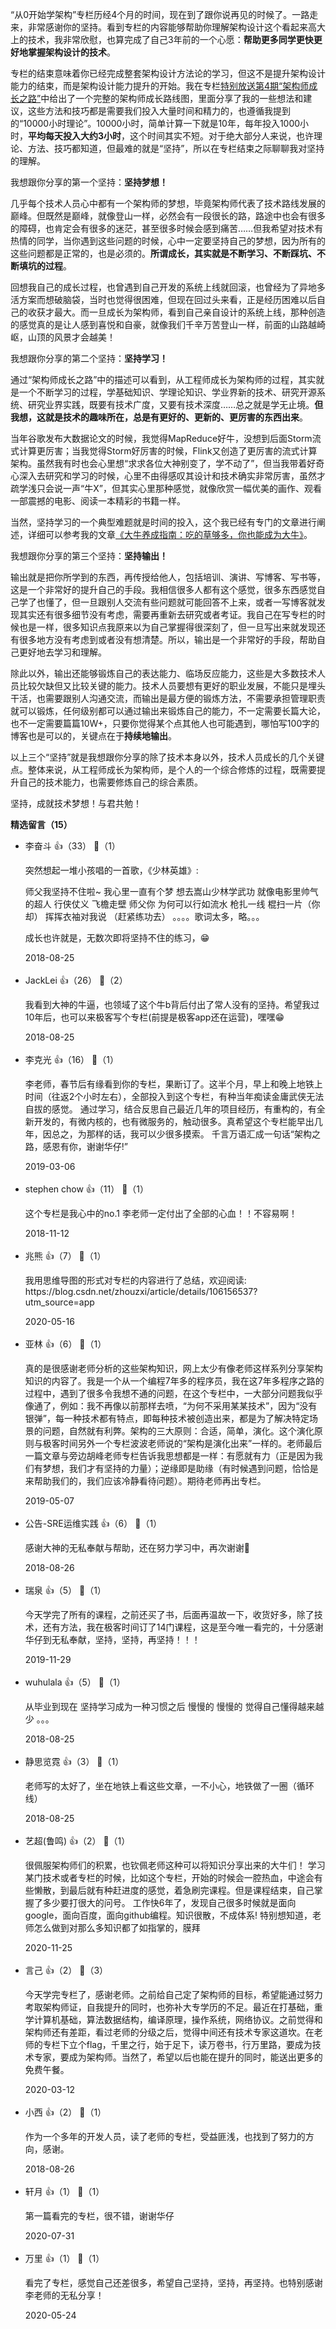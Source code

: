 “从0开始学架构”专栏历经4个月的时间，现在到了跟你说再见的时候了。一路走来，非常感谢你的坚持。看到专栏的内容能够帮助你理解架构设计这个看起来高大上的技术，我非常欣慰，也算完成了自己3年前的一个心愿：**帮助更多同学更快更好地掌握架构设计的技术**。

专栏的结束意味着你已经完成整套架构设计方法论的学习，但这不是提升架构设计能力的结束，而是架构设计能力提升的开始。我在专栏[特别放送第4期“架构师成长之路”](http://time.geekbang.org/column/article/13911)中给出了一个完整的架构师成长路线图，里面分享了我的一些想法和建议，这些方法和技巧都是需要我们投入大量时间和精力的，也遵循我提到的“10000小时理论”。10000小时，简单计算一下就是10年，每年投入1000小时，**平均每天投入大约3小时**，这个时间其实不短。对于绝大部分人来说，也许理论、方法、技巧都知道，但最难的就是“坚持”，所以在专栏结束之际聊聊我对坚持的理解。

我想跟你分享的第一个坚持：**坚持梦想！**

几乎每个技术人员心中都有一个架构师的梦想，毕竟架构师代表了技术路线发展的巅峰。但既然是巅峰，就像登山一样，必然会有一段很长的路，路途中也会有很多的障碍，也肯定会有很多的迷茫，甚至很多时候会感到痛苦……但我希望对技术有热情的同学，当你遇到这些问题的时候，心中一定要坚持自己的梦想，因为所有的这些问题都是正常的，也是必须的。**所谓成长，其实就是不断学习、不断踩坑、不断填坑的过程**。

回想我自己的成长过程，也曾遇到自己开发的系统上线就回滚，也曾经为了异地多活方案而想破脑袋，当时也觉得很困难，但现在回过头来看，正是经历困难以后自己的收获才最大。而一旦成长为架构师，看到自己亲自设计的系统上线，那种创造的感觉真的是让人感到喜悦和自豪，就像我们千辛万苦登山一样，前面的山路越崎岖，山顶的风景才会越美！

我想跟你分享的第二个坚持：**坚持学习！**

通过“架构师成长之路”中的描述可以看到，从工程师成长为架构师的过程，其实就是一个不断学习的过程，学基础知识、学理论知识、学业界新的技术、研究开源系统、研究业界实践，既要有技术广度，又要有技术深度……总之就是学无止境。**但我想，这就是技术的趣味所在，总是有更好的、更新的、更厉害的东西出来**。

当年谷歌发布大数据论文的时候，我觉得MapReduce好牛，没想到后面Storm流式计算更厉害；当我觉得Storm好厉害的时候，Flink又创造了更厉害的流式计算架构。虽然我有时也会心里想“求求各位大神别变了，学不动了”，但当我带着好奇心深入去研究和学习的时候，心里不由得感叹其设计和技术确实非常厉害，虽然才疏学浅只会说一声“牛X”，但其实心里那种感觉，就像欣赏一幅优美的画作、观看一部震撼的电影、阅读一本精彩的书籍一样。

当然，坚持学习的一个典型难题就是时间的投入，这个我已经有专门的文章进行阐述，详细可以参考我的文章[《大牛养成指南：吃的草够多，你也能成为大牛》](https://zhuanlan.zhihu.com/p/22436213)。

我想跟你分享的第三个坚持：**坚持输出！**

输出就是把你所学到的东西，再传授给他人，包括培训、演讲、写博客、写书等，这是一个非常好的提升自己的手段。我相信很多人都有这个感觉，很多东西感觉自己学了也懂了，但一旦跟别人交流有些问题就可能回答不上来，或者一写博客就发现其实还有很多细节没有考虑，需要再重新去研究或者考证。我自己在写专栏的时候也是一样，很多知识点我原来以为自己掌握得很深刻了，但一旦写出来就发现还有很多地方没有考虑到或者没有想清楚。所以，输出是一个非常好的手段，帮助自己更好地去学习和理解。

除此以外，输出还能够锻炼自己的表达能力、临场反应能力，这些是大多数技术人员比较欠缺但又比较关键的能力。技术人员要想有更好的职业发展，不能只是埋头干活，也需要跟别人沟通交流，而输出是最方便的锻炼方法，不需要承担管理职责就可以锻炼，任何级别都可以通过输出来锻炼自己的能力，不一定需要长篇大论，也不一定需要篇篇10W+，只要你觉得某个点其他人也可能遇到，哪怕写100字的博客也是可以的，关键点在于**持续地输出**。

以上三个“坚持”就是我想跟你分享的除了技术本身以外，技术人员成长的几个关键点。整体来说，从工程师成长为架构师，是个人的一个综合修炼的过程，既需要提升自己的技术能力，也需要修炼自己的综合素质。

坚持，成就技术梦想！与君共勉！
<div><strong>精选留言（15）</strong></div><ul>
<li><span>李奋斗</span> 👍（33） 💬（1）<p>突然想起一堆小孩唱的一首歌，《少林英雄》:

师父我坚持不住啦~
我心里一直有个梦
想去嵩山少林学武功
就像电影里帅气的超人
行侠仗义 飞檐走壁
师父你 为何可以行如流水
枪扎一线 棍扫一片（你却）
挥挥衣袖对我说
（赶紧练功去）
。。。。歌词太多，略。。。

成长也许就是，无数次即将坚持不住的练习，😁</p>2018-08-25</li><br/><li><span>JackLei</span> 👍（26） 💬（2）<p>我看到大神的牛逼，也领域了这个牛b背后付出了常人没有的坚持。希望我过10年后，也可以来极客写个专栏(前提是极客app还在运营)，嘿嘿😁</p>2018-08-25</li><br/><li><span>李克光</span> 👍（16） 💬（1）<p>李老师，春节后有缘看到你的专栏，果断订了。这半个月，早上和晚上地铁上时间（往返2个小时左右），全部投入到这个专栏，有种当年痴读金庸武侠无法自拔的感觉。
通过学习，结合反思自己最近几年的项目经历，有重构的，有全新开发的，有微内核的，也有微服务的，触动很多。真希望这个专栏能早出几年，因总之，为那样的话，我可以少很多摸索。
千言万语汇成一句话“架构之路，感恩有你，谢谢华仔!”
</p>2019-03-06</li><br/><li><span>stephen chow</span> 👍（11） 💬（1）<p>这个专栏是我心中的no.1 李老师一定付出了全部的心血！！不容易啊！</p>2018-11-12</li><br/><li><span>兆熊</span> 👍（7） 💬（1）<p>我用思维导图的形式对专栏的内容进行了总结，欢迎阅读: https:&#47;&#47;blog.csdn.net&#47;zhouzxi&#47;article&#47;details&#47;106156537?utm_source=app</p>2020-05-16</li><br/><li><span>亚林</span> 👍（6） 💬（1）<p>真的是很感谢老师分析的这些架构知识，网上太少有像老师这样系列分享架构知识的内容了。我是一个从一个编程7年多的程序员，我在这7年多程序之路的过程中，遇到了很多令我想不通的问题，在这个专栏中，一大部分问题我似乎像通了，例如：我不再像以前那样去喷，“为何不采用某某技术”，因为“没有银弹”，每一种技术都有特点，即每种技术被创造出来，都是为了解决特定场景的问题，自然就有利弊。架构的三大原则：合适，简单，演化。这个演化原则与极客时间另外一个专栏波波老师说的“架构是演化出来”一样的。老师最后一篇文章与旁边胡峰老师专栏告诉我思想都是一样：有愿就有力（正是因为我们有梦想，我们才有坚持的力量）；逆缘即是助缘（有时候遇到问题，恰恰是来帮助我们的，我们应该冷静看待问题）。期待老师再出专栏。</p>2019-05-07</li><br/><li><span>公告-SRE运维实践</span> 👍（6） 💬（1）<p>感谢大神的无私奉献与帮助，还在努力学习中，再次谢谢🙏</p>2018-08-26</li><br/><li><span>瑞泉</span> 👍（5） 💬（1）<p>今天学完了所有的课程，之前还买了书，后面再温故一下，收货好多，除了技术，还有方法，我在极客时间订了14门课程，这是至今唯一看完的，十分感谢华仔到无私奉献，坚持，坚持，再坚持！！！</p>2019-11-29</li><br/><li><span>wuhulala</span> 👍（5） 💬（1）<p>从毕业到现在 坚持学习成为一种习惯之后 慢慢的 慢慢的 觉得自己懂得越来越少 。。。</p>2018-08-25</li><br/><li><span>静思览霓</span> 👍（3） 💬（1）<p>老师写的太好了，坐在地铁上看这些文章，一不小心，地铁做了一圈（循环线）</p>2018-08-25</li><br/><li><span>艺超(鲁鸣)</span> 👍（2） 💬（1）<p>很佩服架构师们的积累，也钦佩老师这种可以将知识分享出来的大牛们！
学习某门技术或者专栏的时候，比如这个专栏，开始的时候会一腔热血，中途会有些懒散，到最后就有种赶进度的感觉，着急刷完课程。但是课程结束，自己掌握了多少要打很大的问号。
工作快6年了，发现自己很多时候就是面向google，面向百度，面向github编程。知识很散，不成体系!
特别想知道，老师怎么做到对那么多知识都了如指掌的，膜拜</p>2020-11-25</li><br/><li><span>言己</span> 👍（2） 💬（3）<p>今天学完专栏了，感谢老师。之前给自己定了架构师的目标，希望能通过努力考取架构师证，自我提升的同时，也弥补大专学历的不足。最近在打基础，重学计算机基础，算法数据结构，编译原理，操作系统，网络协议。之前觉得和架构师还有差距，看过老师的分级之后，觉得中间还有技术专家这道坎。在老师的专栏下立个flag，千里之行，始于足下，读万卷书，行万里路，要成为技术专家，要成为架构师。当然了，希望以后也能在提升的同时，能送出更多的免费午餐。</p>2020-03-12</li><br/><li><span>小西</span> 👍（2） 💬（1）<p>作为一个多年的开发人员，读了老师的专栏，受益匪浅，也找到了努力的方向，感谢。</p>2018-08-26</li><br/><li><span>轩月</span> 👍（1） 💬（1）<p>第一篇看完的专栏，很不错，谢谢华仔</p>2020-07-31</li><br/><li><span>万里</span> 👍（1） 💬（1）<p>看完了专栏，感觉自己还差很多，希望自己坚持，坚持，再坚持。也特别感谢李老师的无私分享！</p>2020-05-24</li><br/>
</ul>